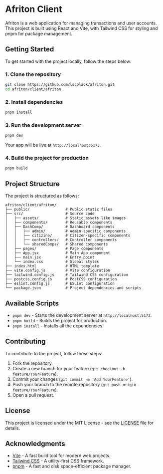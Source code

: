 # Afriton Client

Afriton is a web application for managing transactions and user accounts. This project is built using React and Vite, with Tailwind CSS for styling and pnpm for package management.

## Getting Started

To get started with the project locally, follow the steps below:

### 1. Clone the repository

```bash
git clone https://github.com/lscblack/afriton.git
cd afriton/client/afriton
```

### 2. Install dependencies

```bash
pnpm install
```

### 3. Run the development server

```bash
pnpm dev
```

Your app will be live at `http://localhost:5173`.

### 4. Build the project for production

```bash
pnpm build
```

## Project Structure

The project is structured as follows:

```
afriton/client/afriton/
├── public/                # Public static files
├── src/                   # Source code
│   ├── assets/            # Static assets like images
│   ├── components/        # Reusable components
│   ├── DashComp/          # Dashboard components
│   │   ├── admin/         # Admin-specific components
│   │   ├── citizine/      # Citizen-specific components
│   │   ├── controllers/   # Controller components
│   │   └── sharedComps/   # Shared components
│   ├── pages/             # Page components
│   ├── App.jsx            # Main App component
│   ├── main.jsx           # Entry point
│   └── index.css          # Global styles
├── index.html             # HTML template
├── vite.config.js         # Vite configuration
├── tailwind.config.js     # Tailwind CSS configuration
├── postcss.config.js      # PostCSS configuration
├── eslint.config.js       # ESLint configuration
└── package.json           # Project dependencies and scripts
```

## Available Scripts

- `pnpm dev` - Starts the development server at `http://localhost:5173`.
- `pnpm build` - Builds the project for production.
- `pnpm install` - Installs all the dependencies.

## Contributing

To contribute to the project, follow these steps:

1. Fork the repository.
2. Create a new branch for your feature (`git checkout -b feature/YourFeature`).
3. Commit your changes (`git commit -m 'Add YourFeature'`).
4. Push your branch to the remote repository (`git push origin feature/YourFeature`).
5. Open a pull request.

## License

This project is licensed under the MIT License - see the [LICENSE](LICENSE) file for details.

## Acknowledgments

- [Vite](https://vitejs.dev/) - A fast build tool for modern web projects.
- [Tailwind CSS](https://tailwindcss.com/) - A utility-first CSS framework.
- [pnpm](https://pnpm.io/) - A fast and disk space-efficient package manager.
